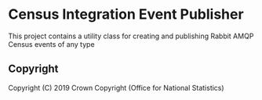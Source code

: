 
# Census Integration Event Publisher
This project contains a utility class for creating and publishing Rabbit AMQP Census events of any type




## Copyright
Copyright (C) 2019 Crown Copyright (Office for National Statistics)


